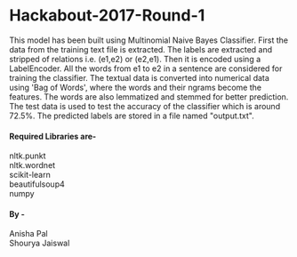 # Hackabout-2017-Round-1

This model has been built using Multinomial Naive Bayes Classifier. First the data from the training text file is extracted.  The labels are extracted and stripped of relations i.e. (e1,e2) or (e2,e1). Then it is encoded using a LabelEncoder. All the words from e1 to e2 in a sentence are considered for training the classifier. The textual data is converted into numerical data using 'Bag of Words', where the words and their ngrams become the features. The words are also lemmatized and stemmed for better prediction. The test data is used to test the accuracy of the classifier which is around 72.5%. The predicted labels are stored in a file named "output.txt".

#### Required Libraries are-

nltk.punkt  
nltk.wordnet  
scikit-learn   
beautifulsoup4  
numpy  
 
 
#### By - 
Anisha Pal  
Shourya Jaiswal
